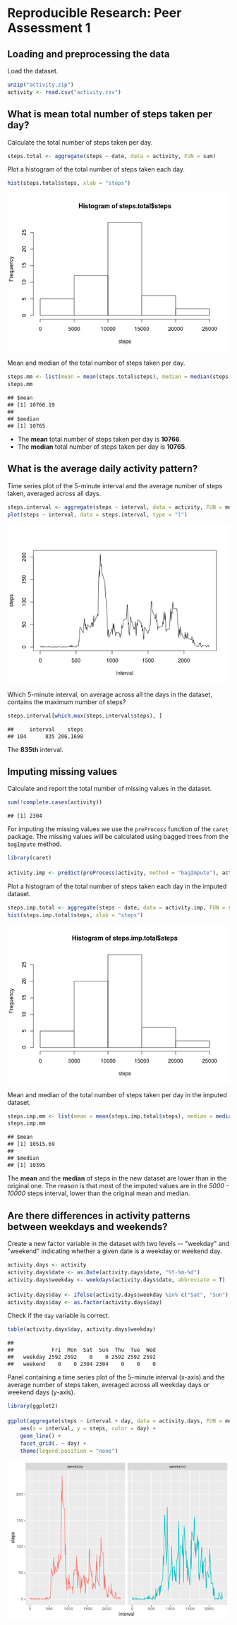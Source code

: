 # Reproducible Research: Peer Assessment 1




## Loading and preprocessing the data

Load the dataset.


```r
unzip("activity.zip")
activity <- read.csv("activity.csv")
```


## What is mean total number of steps taken per day?

Calculate the total number of steps taken per day.


```r
steps.total <- aggregate(steps ~ date, data = activity, FUN = sum)
```

Plot a histogram of the total number of steps taken each day.


```r
hist(steps.total$steps, xlab = "steps")
```

![](PA1_template_files/figure-html/unnamed-chunk-4-1.png)<!-- -->

Mean and median of the total number of steps taken per day.


```r
steps.mm <- list(mean = mean(steps.total$steps), median = median(steps.total$steps))
steps.mm
```

```
## $mean
## [1] 10766.19
## 
## $median
## [1] 10765
```

* The **mean** total number of steps taken per day is **10766**.
* The **median** total number of steps taken per day is **10765**.


## What is the average daily activity pattern?

Time series plot of the 5-minute interval and the average number of steps taken, averaged across all days.


```r
steps.interval <- aggregate(steps ~ interval, data = activity, FUN = mean, na.rm = TRUE)
plot(steps ~ interval, data = steps.interval, type = "l")
```

![](PA1_template_files/figure-html/unnamed-chunk-6-1.png)<!-- -->

Which 5-minute interval, on average across all the days in the dataset, contains the maximum number of steps?


```r
steps.interval[which.max(steps.interval$steps), ]
```

```
##     interval    steps
## 104      835 206.1698
```

The **835th** interval.


## Imputing missing values

Calculate and report the total number of missing values in the dataset.


```r
sum(!complete.cases(activity))
```

```
## [1] 2304
```

For imputing the missing values we use the `preProcess` function of the `caret` package. The missing values will be calculated using bagged trees from the `bagImpute` method.


```r
library(caret)

activity.imp <- predict(preProcess(activity, method = "bagImpute"), activity)
```

Plot a histogram of the total number of steps taken each day in the imputed dataset.


```r
steps.imp.total <- aggregate(steps ~ date, data = activity.imp, FUN = sum)
hist(steps.imp.total$steps, xlab = "steps")
```

![](PA1_template_files/figure-html/unnamed-chunk-10-1.png)<!-- -->

Mean and median of the total number of steps taken per day in the imputed dataset.


```r
steps.imp.mm <- list(mean = mean(steps.imp.total$steps), median = median(steps.imp.total$steps))
steps.imp.mm
```

```
## $mean
## [1] 10515.69
## 
## $median
## [1] 10395
```

The **mean** and the **median** of steps in the new dataset are lower than in the original one. The reason is that most of the imputed values are in the *5000 - 10000* steps interval, lower than the original mean and median.


## Are there differences in activity patterns between weekdays and weekends?

Create a new factor variable in the dataset with two levels -- "weekday" and "weekend" indicating whether a given date is a weekday or weekend day.


```r
activity.days <- activity
activity.days$date <- as.Date(activity.days$date, "%Y-%m-%d")
activity.days$weekday <- weekdays(activity.days$date, abbreviate = T)

activity.days$day <- ifelse(activity.days$weekday %in% c("Sat", "Sun"), "weekend", "weekday")
activity.days$day <- as.factor(activity.days$day)
```

Check if the `day` variable is correct.


```r
table(activity.days$day, activity.days$weekday)
```

```
##          
##            Fri  Mon  Sat  Sun  Thu  Tue  Wed
##   weekday 2592 2592    0    0 2592 2592 2592
##   weekend    0    0 2304 2304    0    0    0
```

Panel containing a time series plot of the 5-minute interval (x-axis) and the average number of steps taken, averaged across all weekday days or weekend days (y-axis).


```r
library(ggplot2)

ggplot(aggregate(steps ~ interval + day, data = activity.days, FUN = mean)) +
    aes(x = interval, y = steps, color = day) +
    geom_line() +
    facet_grid(. ~ day) +
    theme(legend.position = "none")
```

![](PA1_template_files/figure-html/unnamed-chunk-14-1.png)<!-- -->








